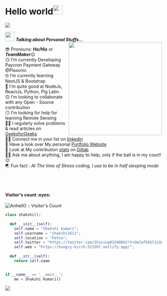 <h1>Hello world<img src= "https://media.tenor.com/images/2adfe94e69139f3e22623b61d375a7a7/tenor.gif" width= "30" height= "30" >
</h1>
<img src="https://user-images.githubusercontent.com/73097560/115834477-dbab4500-a447-11eb-908a-139a6edaec5c.gif">

<img src="https://media.giphy.com/media/ObNTw8Uzwy6KQ/giphy.gif" width="30px" >&nbsp;***Talking about Personal Stuffs...***
<img src="https://user-images.githubusercontent.com/82070760/159156745-9f5b2300-721b-4fed-b192-e30c31293990.gif" align="right" width="300px" >

 😎  Pronouns: ***He/His*** or ***TeamMaker***😉 <br>
 😏  I’m currently Developing Paycron Payment Gateway @Plaxonic<br>
 🤓  I’m currently learning NextJS & Bootstrap<br>
 🥱  I'm quite good at NodeJs, ReactJs, Python, Pig Latin.<br>
 🙃 I’m looking to collaborate with any Open - Source contribution<br>
 😶 I’m looking for help for learning Remote Sensing<br>
 😵‍💫 I regularly solve problems & read articles on [GeeksforGeeks](https://auth.geeksforgeeks.org/user/shakshikumari215) <br>
 😵‍💫 Connect me in your list on [linkedin](https://www.linkedin.com/in/shakshi-kumari-prajapati-a01872203/) <br>
 🤭 Have a look over My personal [Portfolio Website](https://hungry-kirch-517d9f.netlify.app/)<br>
 🤝 Look at My contribution [stats](https://github.com/shakshi2611/web) on [Gitlab](https://github.com/shakshi2611)<br>
 🙋‍♀️ Ask me about anything, I am happy to help, only if the ball is in my court!😉<br>
 🌏 Fun fact : *At The time of Stress coding, I use to be in half sleeping mode*<br><br><br><br>
 
<h4 align="left">Visitor's count :eyes:</h4>


<p align="left"><img src="https://profile-counter.glitch.me/{pagletladki}/count.svg" alt="AnhellO :: Visitor's Count" /></p>


```python
class shakshi():
    
  def __init__(self):
    self.name = "Shakshi kumari";
    self.username = "shakshi2611";
    self.location = "Patna";
    self.twitter = "https://twitter.com/Shining81598862?t=GmJaf5XGl3jGOcRrpR5eVA&s=09";
    self.web = "https://hungry-kirch-517d9f.netlify.app/";
  
  def __str__(self):
    return self.name
    

if __name__ == '__main__':
    me = Shakshi Kumari()
```

<img src="https://user-images.githubusercontent.com/73097560/115834477-dbab4500-a447-11eb-908a-139a6edaec5c.gif">

